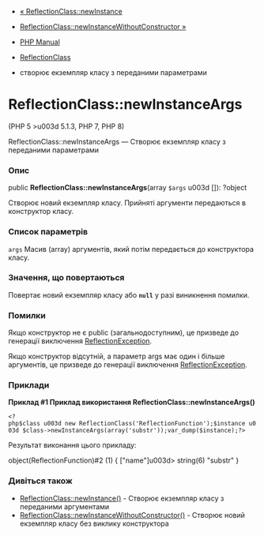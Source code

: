 - [« ReflectionClass::newInstance](reflectionclass.newinstance.md)
- [ReflectionClass::newInstanceWithoutConstructor
»](reflectionclass.newinstancewithoutconstructor.md)

- [PHP Manual](index.md)
- [ReflectionClass](class.reflectionclass.md)
- створює екземпляр класу з переданими параметрами

# ReflectionClass::newInstanceArgs

(PHP 5 \>u003d 5.1.3, PHP 7, PHP 8)

ReflectionClass::newInstanceArgs — Створює екземпляр класу з
переданими параметрами

### Опис

public **ReflectionClass::newInstanceArgs**(array `$args` u003d \[\]):
?object

Створює новий екземпляр класу. Прийняті аргументи передаються в
конструктор класу.

### Список параметрів

`args`
Масив (array) аргументів, який потім передається до конструктора
класу.

### Значення, що повертаються

Повертає новий екземпляр класу або **`null`** у разі виникнення
помилки.

### Помилки

Якщо конструктор не є public (загальнодоступним), це призведе до
генерації виключення
[ReflectionException](class.reflectionexception.md).

Якщо конструктор відсутній, а параметр args має один і більше
аргументів, це призведе до генерації виключення
[ReflectionException](class.reflectionexception.md).

### Приклади

**Приклад #1 Приклад використання
**ReflectionClass::newInstanceArgs()****

` <?php$class u003d new ReflectionClass('ReflectionFunction');$instance u003d $class->newInstanceArgs(array('substr'));var_dump($instance);?> `

Результат виконання цього прикладу:

object(ReflectionFunction)#2 (1) {
["name"]u003d>
string(6) "substr"
}

### Дивіться також

- [ReflectionClass::newInstance()](reflectionclass.newinstance.md) -
Створює екземпляр класу з переданими аргументами
- [ReflectionClass::newInstanceWithoutConstructor()](reflectionclass.newinstancewithoutconstructor.md) -
Створює новий екземпляр класу без виклику конструктора
